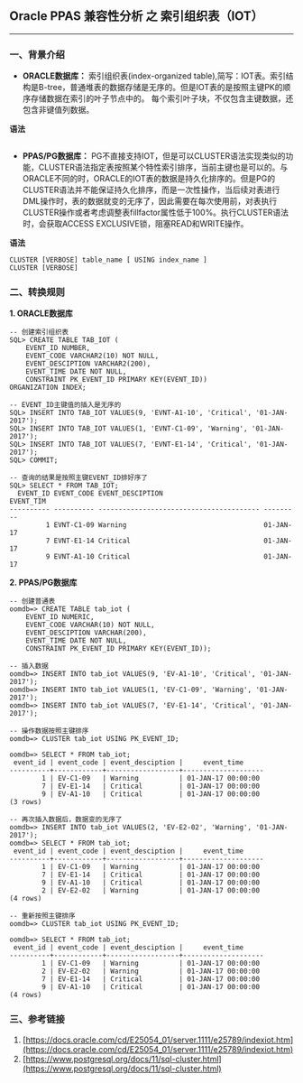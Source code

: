 ## Oracle PPAS 兼容性分析 之 索引组织表（IOT）
---

### 一、背景介绍
+ **ORACLE数据库：**
索引组织表(index-organized table),简写：IOT表。索引结构是B-tree，普通堆表的数据存储是无序的。但是IOT表的是按照主键PK的顺序存储数据在索引的叶子节点中的。
每个索引叶子块，不仅包含主键数据，还包含非键值列数据。

**语法**
```

```

+ **PPAS/PG数据库：**
PG不直接支持IOT，但是可以CLUSTER语法实现类似的功能，CLUSTER语法指定表按照某个特性索引排序，当前主键也是可以的。与ORACLE不同的时，ORACLE的IOT表的数据是持久化排序的。但是PG的CLUSTER语法并不能保证持久化排序，而是一次性操作，当后续对表进行DML操作时，表的数据就变的无序了，因此需要在每次使用前，对表执行CLUSTER操作或者考虑调整表fillfactor属性低于100%。执行CLUSTER语法时，会获取ACCESS EXCLUSIVE锁，阻塞READ和WRITE操作。

**语法**
```
CLUSTER [VERBOSE] table_name [ USING index_name ]
CLUSTER [VERBOSE]
```

### 二、转换规则
**1. ORACLE数据库**
```
-- 创建索引组织表
SQL> CREATE TABLE TAB_IOT (
	EVENT_ID NUMBER,
	EVENT_CODE VARCHAR2(10) NOT NULL, 
	EVENT_DESCIPTION VARCHAR2(200),
	EVENT_TIME DATE NOT NULL,
	CONSTRAINT PK_EVENT_ID PRIMARY KEY(EVENT_ID)) 
ORGANIZATION INDEX;

-- EVENT_ID主键值的插入是无序的
SQL> INSERT INTO TAB_IOT VALUES(9, 'EVNT-A1-10', 'Critical', '01-JAN-2017'); 
SQL> INSERT INTO TAB_IOT VALUES(1, 'EVNT-C1-09', 'Warning', '01-JAN-2017'); 
SQL> INSERT INTO TAB_IOT VALUES(7, 'EVNT-E1-14', 'Critical', '01-JAN-2017');
SQL> COMMIT;

-- 查询的结果是按照主键EVENT_ID排好序了
SQL> SELECT * FROM TAB_IOT;
  EVENT_ID EVENT_CODE EVENT_DESCIPTION                         EVENT_TIM
---------- ---------- ---------------------------------------- ---------
         1 EVNT-C1-09 Warning                                  01-JAN-17
         7 EVNT-E1-14 Critical                                 01-JAN-17
         9 EVNT-A1-10 Critical                                 01-JAN-17

```

**2. PPAS/PG数据库**
```
-- 创建普通表
oomdb=> CREATE TABLE tab_iot (
	EVENT_ID NUMERIC,
	EVENT_CODE VARCHAR(10) NOT NULL, 
	EVENT_DESCIPTION VARCHAR(200),
	EVENT_TIME DATE NOT NULL,
	CONSTRAINT PK_EVENT_ID PRIMARY KEY(EVENT_ID));

-- 插入数据
oomdb=> INSERT INTO tab_iot VALUES(9, 'EV-A1-10', 'Critical', '01-JAN-2017');
oomdb=> INSERT INTO tab_iot VALUES(1, 'EV-C1-09', 'Warning', '01-JAN-2017');
oomdb=> INSERT INTO tab_iot VALUES(7, 'EV-E1-14', 'Critical', '01-JAN-2017');

-- 操作数据按照主键排序
oomdb=> CLUSTER tab_iot USING PK_EVENT_ID; 

oomdb=> SELECT * FROM tab_iot;
 event_id | event_code | event_desciption |     event_time     
----------+------------+------------------+--------------------
        1 | EV-C1-09   | Warning          | 01-JAN-17 00:00:00
        7 | EV-E1-14   | Critical         | 01-JAN-17 00:00:00
        9 | EV-A1-10   | Critical         | 01-JAN-17 00:00:00
(3 rows)

-- 再次插入数据后，数据变的无序了
oomdb=> INSERT INTO tab_iot VALUES(2, 'EV-E2-02', 'Warning', '01-JAN-2017');
oomdb=> SELECT * FROM tab_iot;
 event_id | event_code | event_desciption |     event_time     
----------+------------+------------------+--------------------
        1 | EV-C1-09   | Warning          | 01-JAN-17 00:00:00
        7 | EV-E1-14   | Critical         | 01-JAN-17 00:00:00
        9 | EV-A1-10   | Critical         | 01-JAN-17 00:00:00
        2 | EV-E2-02   | Warning          | 01-JAN-17 00:00:00
(4 rows)

-- 重新按照主键排序
oomdb=> CLUSTER tab_iot USING PK_EVENT_ID; 

oomdb=> SELECT * FROM tab_iot;
 event_id | event_code | event_desciption |     event_time     
----------+------------+------------------+--------------------
        1 | EV-C1-09   | Warning          | 01-JAN-17 00:00:00
        2 | EV-E2-02   | Warning          | 01-JAN-17 00:00:00
        7 | EV-E1-14   | Critical         | 01-JAN-17 00:00:00
        9 | EV-A1-10   | Critical         | 01-JAN-17 00:00:00
(4 rows)
```
### 三、参考链接
1. [https://docs.oracle.com/cd/E25054_01/server.1111/e25789/indexiot.htm](https://docs.oracle.com/cd/E25054_01/server.1111/e25789/indexiot.htm)
2. [https://www.postgresql.org/docs/11/sql-cluster.html](https://www.postgresql.org/docs/11/sql-cluster.html)
